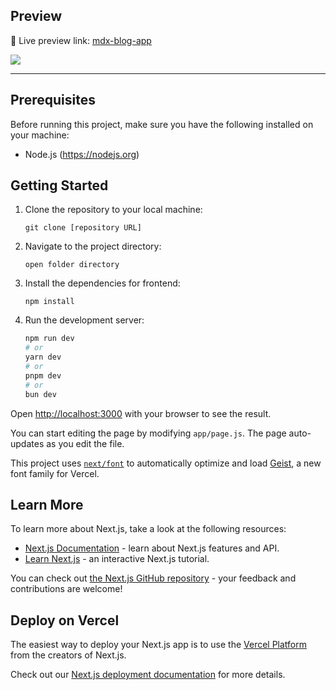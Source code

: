 ## Preview
🔴 Live preview link: [mdx-blog-app](https://mdx-blog-app-sigma.vercel.app/)

[![](https://img.shields.io/badge/Youtube-https%3A%2F%2Fyoutu.be%2FhBbf3h3UAfI-white?style=flat&labelColor=df2929&logo=youtube&link=https%3A%2F%2Fyoutu.be%2FhBbf3h3UAfI&link=https%3A%2F%2Fyoutu.be%2FhBbf3h3UAfI)](https://youtu.be/hBbf3h3UAfI)

---


## Prerequisites

Before running this project, make sure you have the following installed on your machine:

- Node.js (https://nodejs.org)

## Getting Started
1. Clone the repository to your local machine:

    ```shell
    git clone [repository URL]
    ```

2. Navigate to the project directory:

    ```shell
    open folder directory
    ```

3. Install the dependencies for frontend:

    ```shell    
    npm install    
    ```
4. Run the development server:

    ```bash
    npm run dev
    # or
    yarn dev
    # or
    pnpm dev
    # or
    bun dev
    ```

Open [http://localhost:3000](http://localhost:3000) with your browser to see the result.

You can start editing the page by modifying `app/page.js`. The page auto-updates as you edit the file.

This project uses [`next/font`](https://nextjs.org/docs/app/building-your-application/optimizing/fonts) to automatically optimize and load [Geist](https://vercel.com/font), a new font family for Vercel.

## Learn More

To learn more about Next.js, take a look at the following resources:

- [Next.js Documentation](https://nextjs.org/docs) - learn about Next.js features and API.
- [Learn Next.js](https://nextjs.org/learn) - an interactive Next.js tutorial.

You can check out [the Next.js GitHub repository](https://github.com/vercel/next.js) - your feedback and contributions are welcome!

## Deploy on Vercel

The easiest way to deploy your Next.js app is to use the [Vercel Platform](https://vercel.com/new?utm_medium=default-template&filter=next.js&utm_source=create-next-app&utm_campaign=create-next-app-readme) from the creators of Next.js.

Check out our [Next.js deployment documentation](https://nextjs.org/docs/app/building-your-application/deploying) for more details.
